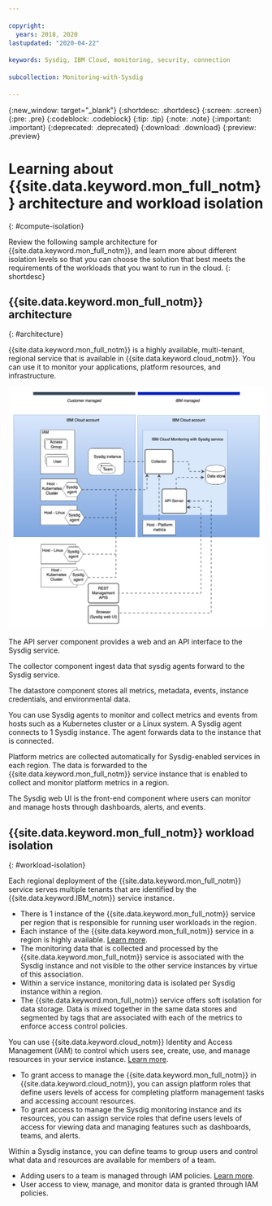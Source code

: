 ```yaml
---

copyright:
  years: 2018, 2020
lastupdated: "2020-04-22"

keywords: Sysdig, IBM Cloud, monitoring, security, connection

subcollection: Monitoring-with-Sysdig

---
```


{:new_window: target="_blank"}
{:shortdesc: .shortdesc}
{:screen: .screen}
{:pre: .pre}
{:codeblock: .codeblock}
{:tip: .tip}
{:note: .note}
{:important: .important}
{:deprecated: .deprecated}
{:download: .download}
{:preview: .preview}


# Learning about {{site.data.keyword.mon_full_notm}} architecture and workload isolation
{: #compute-isolation}

Review the following sample architecture for {{site.data.keyword.mon_full_notm}}, and learn more about different isolation levels so that you can choose the solution that best meets the requirements of the workloads that you want to run in the cloud.
{: shortdesc}



## {{site.data.keyword.mon_full_notm}} architecture
{: #architecture}

{{site.data.keyword.mon_full_notm}} is a highly available, multi-tenant, regional service that is available in {{site.data.keyword.cloud_notm}}. You can use it to monitor your applications, platform resources, and infrastructure.


![{{site.data.keyword.mon_full_notm}}](images/Monitoring-arch.png "{{site.data.keyword.mon_full_notm}} high level architecture")

The API server component provides a web and an API interface to the Sysdig service.

The collector component ingest data that sysdig agents forward to the Sysdig service.

The datastore component stores all metrics, metadata, events, instance credentials, and environmental data.

You can use Sysdig agents to monitor and collect metrics and events from hosts such as a Kubernetes cluster or a Linux system. A Sysdig agent connects to 1 Sysdig instance. The agent forwards data to the instance that is connected. 

Platform metrics are collected automatically for Sysdig-enabled services in each region. The data is forwarded to the {{site.data.keyword.mon_full_notm}} service instance that is enabled to collect and monitor platform metrics in a region.

The Sysdig web UI is the front-end component where users can monitor and manage hosts through dashboards, alerts, and events.



## {{site.data.keyword.mon_full_notm}} workload isolation
{: #workload-isolation}

Each regional deployment of the {{site.data.keyword.mon_full_notm}} service serves multiple tenants that are identified by the {{site.data.keyword.IBM_notm}} service instance.

* There is 1 instance of the {{site.data.keyword.mon_full_notm}} service per region that is responsible for running user workloads in the region.
* Each instance of the {{site.data.keyword.mon_full_notm}} service in a region is highly available. [Learn more](/docs/Monitoring-with-Sysdig?topic=Monitoring-with-Sysdig-ha-dr).
* The monitoring data that is collected and processed by the {{site.data.keyword.mon_full_notm}} service is associated with the Sysdig instance and not visible to the other service instances by virtue of this association.
* Within a service instance, monitoring data is isolated per Sysdig instance within a region. 
* The {{site.data.keyword.mon_full_notm}} service offers soft isolation for data storage. Data is mixed together in the same data stores and segmented by tags that are associated with each of the metrics to enforce  access control policies.

You can use {{site.data.keyword.cloud_notm}} Identity and Access Management (IAM) to control which users see, create, use, and manage resources in your service instance. [Learn more](/docs/Monitoring-with-Sysdig?topic=Monitoring-with-Sysdig-iam).
* To grant access to manage the {{site.data.keyword.mon_full_notm}} in {{site.data.keyword.cloud_notm}}, you can assign platform roles that define users levels of access for completing platform management tasks and accessing account resources. 
* To grant access to manage the Sysdig monitoring instance and its resources, you can assign service roles that define users levels of access for viewing data and managing features such as dashboards, teams, and alerts.

Within a Sysdig instance, you can define teams to group users and control what data and resources are available for members of a team. 
* Adding users to a team is managed through IAM policies. [Learn more](/docs/Monitoring-with-Sysdig?topic=Monitoring-with-Sysdig-iam#iam_policies_team).
* User access to view, manage, and monitor data is granted through IAM policies.


